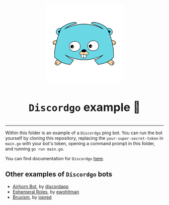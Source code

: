 <!-- markdownlint-disable -->
<div align="center">
<img src="../../assets/discordgo.png" height="250">
<br>
<br>
<p style="font-size: 36px; font-weight: bold;"><code>Discordgo</code> example 🤖</p>
</div>

---

Within this folder is an example of a `Discordgo` ping bot. You can run the bot yourself by cloning this repository, replacing the `your-super-secret-token` in `main.go` with your bot's token, opening a command prompt in this folder, and running `go run main.go`.

You can find documentation for `Discordgo` [here](https://godoc.org/github.com/bwmarrin/discordgo).

## Other examples of `Discordgo` bots

- [Airhorn Bot](https://github.com/discordapp/airhornbot), by [discordapp](https://github.com/discordapp)
- [Ephemeral Roles](https://github.com/ewohltman/ephemeral-roles), by [ewohltman](https://github.com/ewohltman)
- [Bruxism](https://github.com/iopred/bruxism), by [iopred](https://github.com/iopred)

